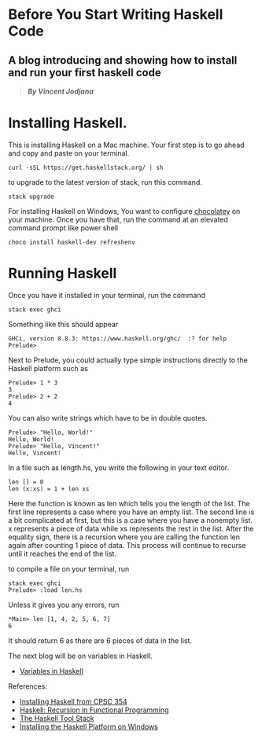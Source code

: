# Before You Start Writing Haskell Code
## A blog introducing and showing how to install and run your first haskell code
> __*By Vincent Jodjana*__

# Installing Haskell.
This is installing Haskell on a Mac machine. Your first step is to go ahead and copy and paste on your terminal.

    curl -sSL https://get.haskellstack.org/ | sh

to upgrade to the latest version of stack, run this command.

    stack upgrade

For installing Haskell on Windows, 
You want to configure [chocolatey](https://chocolatey.org/install) on your machine.
Once you have that, run the command at an elevated command prompt like power shell

    choco install haskell-dev refreshenv

# Running Haskell
Once you have it installed in your terminal, run the command

    stack exec ghci

Something like this should appear

    GHCi, version 8.8.3: https://www.haskell.org/ghc/  :? for help
    Prelude>

Next to Prelude, you could actually type simple instructions directly to the Haskell platform such as

    Prelude> 1 * 3
    3
    Prelude> 2 + 2
    4

You can also write strings which have to be in double quotes.

    Prelude> "Hello, World!"
    Hello, World!
    Prelude> "Hello, Vincent!"
    Hello, Vincent!

In a file such as length.hs, you write the following in your text editor.

    len [] = 0
    len (x:xs) = 1 + len xs

Here the function is known as len which tells you the length of the list.
The first line represents a case where you have an empty list. The second
line is a bit complicated at first, but this is a case where you have a
nonempty list. x represents a piece of data while xs represents the rest
in the list. After the equality sign, there is a recursion where you are
calling the function len again after counting 1 piece of data. This process
will continue to recurse until it reaches the end of the list.

to compile a file on your terminal, run

    stack exec ghci
    Prelude> :load len.hs
 
 Unless it gives you any errors, run

    *Main> len [1, 4, 2, 5, 6, 7]
    6

It should return 6 as there are 6 pieces of data in the list.

The next blog will be on variables in Haskell.
- [Variables in Haskell](https://github.com/vcjod00/HaskellTutorial/blob/main/blog_5.md)

References:
- [Installing Haskell from CPSC 354](https://hackmd.io/@alexhkurz/Hk86XnCzD)
- [Haskell: Recursion in Functional Programming](https://hackmd.io/@alexhkurz/H1jUka4Gv)
- [The Haskell Tool Stack](https://docs.haskellstack.org/en/stable/README/)
- [Installing the Haskell Platform on Windows](https://www.haskell.org/platform/windows.html)






